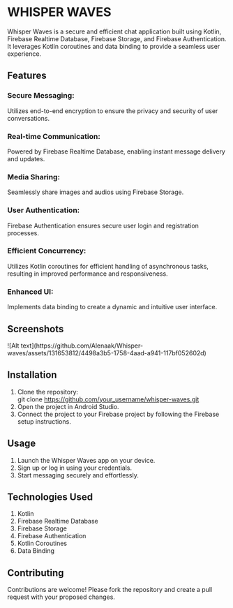 <h1>WHISPER WAVES</h1>  
Whisper Waves is a secure and efficient chat application built using Kotlin, Firebase Realtime Database, Firebase Storage, and Firebase Authentication. It leverages Kotlin coroutines and data binding to provide a seamless user experience.  

<h2>Features</h2>  

<h3>Secure Messaging:</h3>  
Utilizes end-to-end encryption to ensure the privacy and security of user conversations.  
<h3>Real-time Communication:</h3>  
Powered by Firebase Realtime Database, enabling instant message delivery and updates.  
<h3>Media Sharing:</h3>  
Seamlessly share images and audios using Firebase Storage.  
<h3>User Authentication:</h3>  
Firebase Authentication ensures secure user login and registration processes.  
<h3>Efficient Concurrency:</h3>  
Utilizes Kotlin coroutines for efficient handling of asynchronous tasks, resulting in improved performance and responsiveness.  
<h3>Enhanced UI:</h3>  
Implements data binding to create a dynamic and intuitive user interface.  

<h2>Screenshots</h2>  
![Alt text](https://github.com/Alenaak/Whisper-waves/assets/131653812/4498a3b5-1758-4aad-a941-117bf052602d)

<h2>Installation</h2>  

1. Clone the repository:  
git clone https://github.com/your_username/whisper-waves.git
2. Open the project in Android Studio.  
3. Connect the project to your Firebase project by following the Firebase setup instructions.  

<h2>Usage</h2>  

1. Launch the Whisper Waves app on your device.  
2. Sign up or log in using your credentials.  
3. Start messaging securely and effortlessly.  

<h2>Technologies Used</h2>  

1. Kotlin  
2. Firebase Realtime Database  
3. Firebase Storage  
4. Firebase Authentication  
5. Kotlin Coroutines  
6. Data Binding  

<h2>Contributing</h2>  

Contributions are welcome! Please fork the repository and create a pull request with your proposed changes.

